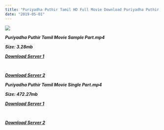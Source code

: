 ```yaml
---
title: "Puriyadha Puthir Tamil HD Full Movie Download Puriyadha Puthir Tamil HD Movie Download"
date: "2019-05-01"
---
```


![](https://images.moviebuff.com/334e9657-b10d-489c-b025-5767a25356a7?w=1000)

**_Puriyadha Puthir Tamil Movie Sample Part.mp4_**

**_Size: 3.28mb_**

**_[Download Server 1](http://dl3.tamilsrca.xyz/load/2017/Puriyadha{1d8d357801e2f4b6710faa3d835097c5c618a0f0fcded2c527300dcab25e4b83}20Puthir/Puriyadha{1d8d357801e2f4b6710faa3d835097c5c618a0f0fcded2c527300dcab25e4b83}20Puthir{1d8d357801e2f4b6710faa3d835097c5c618a0f0fcded2c527300dcab25e4b83}20(2017){1d8d357801e2f4b6710faa3d835097c5c618a0f0fcded2c527300dcab25e4b83}20HDRip{1d8d357801e2f4b6710faa3d835097c5c618a0f0fcded2c527300dcab25e4b83}20Sample{1d8d357801e2f4b6710faa3d835097c5c618a0f0fcded2c527300dcab25e4b83}20HD.mp4)_**

**_[  
](http://dl3.tamilsrca.xyz/load/2017/Puriyadha{1d8d357801e2f4b6710faa3d835097c5c618a0f0fcded2c527300dcab25e4b83}20Puthir/Puriyadha{1d8d357801e2f4b6710faa3d835097c5c618a0f0fcded2c527300dcab25e4b83}20Puthir{1d8d357801e2f4b6710faa3d835097c5c618a0f0fcded2c527300dcab25e4b83}20(2017){1d8d357801e2f4b6710faa3d835097c5c618a0f0fcded2c527300dcab25e4b83}20HDRip{1d8d357801e2f4b6710faa3d835097c5c618a0f0fcded2c527300dcab25e4b83}20Sample{1d8d357801e2f4b6710faa3d835097c5c618a0f0fcded2c527300dcab25e4b83}20HD.mp4)_**

**_[Download Server 2](http://dl3.tamilsrca.xyz/load/2017/Puriyadha{1d8d357801e2f4b6710faa3d835097c5c618a0f0fcded2c527300dcab25e4b83}20Puthir/Puriyadha{1d8d357801e2f4b6710faa3d835097c5c618a0f0fcded2c527300dcab25e4b83}20Puthir{1d8d357801e2f4b6710faa3d835097c5c618a0f0fcded2c527300dcab25e4b83}20(2017){1d8d357801e2f4b6710faa3d835097c5c618a0f0fcded2c527300dcab25e4b83}20HDRip{1d8d357801e2f4b6710faa3d835097c5c618a0f0fcded2c527300dcab25e4b83}20Sample{1d8d357801e2f4b6710faa3d835097c5c618a0f0fcded2c527300dcab25e4b83}20HD.mp4)_**

**_Puriyadha Puthir Tamil Movie Single Part.mp4_**

**_Size: 472.27mb_**

**_[Download Server 1](http://dl2.tamilsrca.xyz/load/2017/Puriyadha{1d8d357801e2f4b6710faa3d835097c5c618a0f0fcded2c527300dcab25e4b83}20Puthir/Puriyadha{1d8d357801e2f4b6710faa3d835097c5c618a0f0fcded2c527300dcab25e4b83}20Puthir{1d8d357801e2f4b6710faa3d835097c5c618a0f0fcded2c527300dcab25e4b83}20(2017){1d8d357801e2f4b6710faa3d835097c5c618a0f0fcded2c527300dcab25e4b83}20HDRip{1d8d357801e2f4b6710faa3d835097c5c618a0f0fcded2c527300dcab25e4b83}20HD.mp4)_**

**_[  
](http://dl2.tamilsrca.xyz/load/2017/Puriyadha{1d8d357801e2f4b6710faa3d835097c5c618a0f0fcded2c527300dcab25e4b83}20Puthir/Puriyadha{1d8d357801e2f4b6710faa3d835097c5c618a0f0fcded2c527300dcab25e4b83}20Puthir{1d8d357801e2f4b6710faa3d835097c5c618a0f0fcded2c527300dcab25e4b83}20(2017){1d8d357801e2f4b6710faa3d835097c5c618a0f0fcded2c527300dcab25e4b83}20HDRip{1d8d357801e2f4b6710faa3d835097c5c618a0f0fcded2c527300dcab25e4b83}20HD.mp4)_**

**_[Download Server 2](http://dl2.tamilsrca.xyz/load/2017/Puriyadha{1d8d357801e2f4b6710faa3d835097c5c618a0f0fcded2c527300dcab25e4b83}20Puthir/Puriyadha{1d8d357801e2f4b6710faa3d835097c5c618a0f0fcded2c527300dcab25e4b83}20Puthir{1d8d357801e2f4b6710faa3d835097c5c618a0f0fcded2c527300dcab25e4b83}20(2017){1d8d357801e2f4b6710faa3d835097c5c618a0f0fcded2c527300dcab25e4b83}20HDRip{1d8d357801e2f4b6710faa3d835097c5c618a0f0fcded2c527300dcab25e4b83}20HD.mp4)_**
